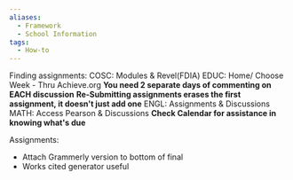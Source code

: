 ```yaml
---
aliases:
  - Framework
  - School Information
tags:
  - How-to
---
```


Finding assignments:
	COSC: Modules & Revel(FDIA)
	EDUC: Home/ Choose Week - Thru Achieve.org
	**You need 2 separate days of commenting on EACH discussion**
	**Re-Submitting assignments erases the first assignment, it doesn't just add one**
	ENGL: Assignments & Discussions
	MATH: Access Pearson & Discussions
	**Check Calendar for assistance in knowing what's due**

Assignments:
- Attach Grammerly version to bottom of final
- Works cited generator useful